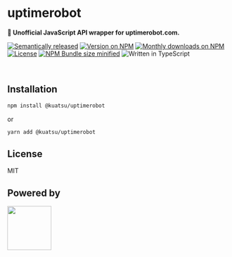 # uptimerobot

**🤖 Unofficial JavaScript API wrapper for uptimerobot.com.**

[![Semantically released](https://img.shields.io/badge/%20%20%F0%9F%93%A6%F0%9F%9A%80-semantic--release-e10079.svg?style=flat-square)](https://github.com/semantic-release/semantic-release)
[![Version on NPM](https://img.shields.io/npm/v/@kuatsu/uptimerobot?style=flat-square)](https://www.npmjs.com/package/@kuatsu/uptimerobot)
[![Monthly downloads on NPM](https://img.shields.io/npm/dm/@kuatsu/uptimerobot?style=flat-square)](https://www.npmjs.com/package/@kuatsu/uptimerobot)<br />
[![License](https://img.shields.io/npm/l/@kuatsu/uptimerobot?style=flat-square)](https://choosealicense.com/licenses/mit/)
[![NPM Bundle size minified](https://img.shields.io/bundlephobia/min/@kuatsu/uptimerobot?style=flat-square)](https://bundlephobia.com/result?p=@kuatsu/uptimerobot)
![Written in TypeScript](https://img.shields.io/npm/types/@kuatsu/uptimerobot?style=flat-square)

<br />

## Installation

```sh
npm install @kuatsu/uptimerobot
```

or

```sh
yarn add @kuatsu/uptimerobot
```

## License

MIT

## Powered by

[<img src="https://kuatsu.de/_next/image?url=https%3A%2F%2Fres.cloudinary.com%2Fkuatsu%2Fimage%2Fupload%2Fv1643025929%2Fthumbnail_Logo_schwarz_4b5a6a4abf.jpg&w=3840&q=75" width="100" />](https://kuatsu.de)
